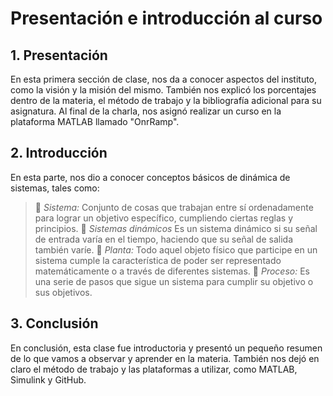  # Presentación e introducción al curso
 ## 1. Presentación
En esta primera sección de clase, nos da a conocer aspectos del instituto, como la visión y la misión del mismo. 
También nos explicó los porcentajes dentro de la materia, el método de trabajo y la bibliografía adicional para su asignatura. 
Al final de la charla, nos asignó realizar un curso en la plataforma MATLAB llamado "OnrRamp". 
 ## 2. Introducción 
 En esta parte, nos dio a conocer conceptos básicos de dinámica de sistemas, tales como: 
>🔑 *Sistema:* Conjunto de cosas que trabajan entre sí ordenadamente para lograr un objetivo específico, cumpliendo ciertas reglas y principios.
>🔑 *Sistemas dinámicos* Es un sistema dinámico si su señal de entrada varía en el tiempo, haciendo que su señal de salida también varíe.
>🔑 *Planta:* Todo aquel objeto físico que participe en un sistema cumple la característica de poder ser representado matemáticamente o a través de diferentes sistemas.
>🔑 *Proceso:* Es una serie de pasos que sigue un sistema para cumplir su objetivo o sus objetivos.
## 3. Conclusión
En conclusión, esta clase fue introductoria y presentó un pequeño resumen de lo que vamos a observar y aprender en la materia. También nos dejó en claro el método de trabajo y las plataformas a utilizar, como MATLAB, Simulink y GitHub.
